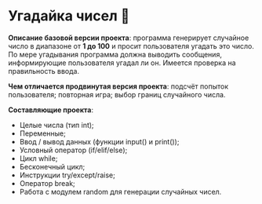 **Угадайка чисел** 🤔
===========
**Описание базовой версии проекта**: программа генерирует случайное число в диапазоне от **1 до 100** и просит пользователя угадать это число. По мере угадывания программа должна выводить сообщения, информирующие пользователя угадал ли он. Имеется проверка на правильность ввода.

**Чем отличается продвинутая версия проекта**: подсчёт попыток пользователя; повторная игра; выбор границ случайного числа.

**Составляющие проекта**:
- Целые числа (тип int);
- Переменные;
- Ввод / вывод данных (функции input() и print());
- Условный оператор (if/elif/else);
- Цикл while;
- Бесконечный цикл;
- Инструкции try/except/raise;
- Оператор break;
- Работа с модулем random для генерации случайных чисел.
